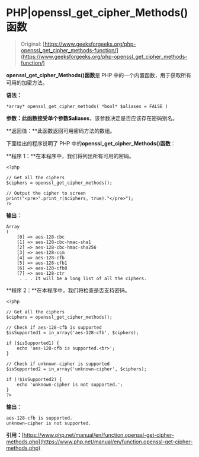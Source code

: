 # PHP|openssl_get_cipher_Methods()函数

> Original: [https://www.geeksforgeeks.org/php-openssl_get_cipher_methods-function/](https://www.geeksforgeeks.org/php-openssl_get_cipher_methods-function/)

**openssl_get_cipher_Methods()函数**是 PHP 中的一个内置函数，用于获取所有可用的加密方法。

**语法：**

```
*array* openssl_get_cipher_methods( *bool* $aliases = FALSE )
```

**参数：**此函数接受单个参数**$aliases**，该参数决定是否应该存在密码别名。

**返回值：**此函数返回可用密码方法的数组。

下面给出的程序说明了 PHP 中的**openssl_get_cipher_Methods()函数**：

**程序 1：**在本程序中，我们将列出所有可用的密码。

```
<?php

// Get all the ciphers
$ciphers = openssl_get_cipher_methods();

// Output the cipher to screen
print("<pre>".print_r($ciphers, true)."</pre>");
?>
```

**输出：**

```
Array
(
    [0] => aes-128-cbc
    [1] => aes-128-cbc-hmac-sha1
    [2] => aes-128-cbc-hmac-sha256
    [3] => aes-128-ccm
    [4] => aes-128-cfb
    [5] => aes-128-cfb1
    [6] => aes-128-cfb8
    [7] => aes-128-ctr
     . . . It will be a long list of all the ciphers.
```

**程序 2：**在本程序中，我们将检查是否支持密码。

```
<?php

// Get all the ciphers
$ciphers = openssl_get_cipher_methods();

// Check if aes-128-cfb is supported
$isSupported1 = in_array('aes-128-cfb', $ciphers);

if ($isSupported1) {
    echo 'aes-128-cfb is supported.<br>';
}

// Check if unknown-cipher is supported
$isSupported2 = in_array('unknown-cipher', $ciphers);

if (!$isSupported2) {
    echo 'unknown-cipher is not supported.';
}
?>
```

**输出：**

```
aes-128-cfb is supported.
unknown-cipher is not supported.
```

**引用：**[https://www.php.net/manual/en/function.openssl-get-cipher-methods.php](https://www.php.net/manual/en/function.openssl-get-cipher-methods.php)